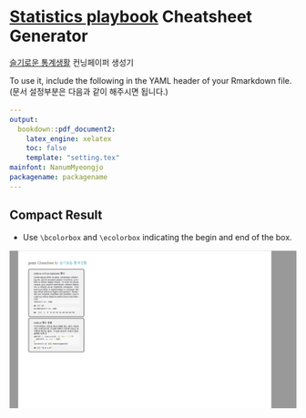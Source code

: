 
# [Statistics playbook](https://www.youtube.com/c/statisticsplaybook) Cheatsheet Generator

[슬기로운 통계생활](https://www.youtube.com/c/statisticsplaybook) 컨닝페이퍼 생성기


To use it, include the following in the YAML header of your Rmarkdown file. (문서 설정부분은 다음과 같이 해주시면 됩니다.)

```yaml
---
output:
  bookdown::pdf_document2:
    latex_engine: xelatex
    toc: false
    template: "setting.tex"
mainfont: NanumMyeongjo
packagename: packagename
---
```

## Compact Result

* Use `\bcolorbox` and `\ecolorbox` indicating the begin and end of the box.

![](./example.jpg)
